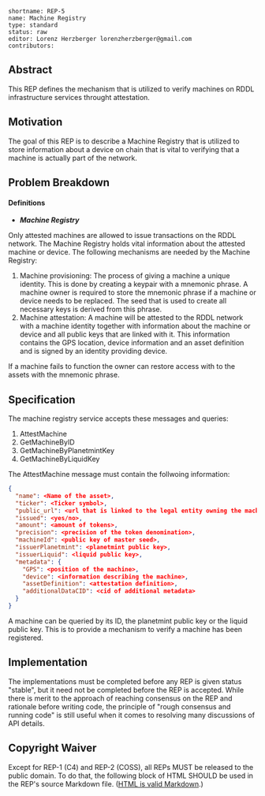 ```
shortname: REP-5
name: Machine Registry
type: standard
status: raw
editor: Lorenz Herzberger lorenzherzberger@gmail.com
contributors:
```

## **Abstract**
This REP defines the mechanism that is utilized to verify machines on RDDL infrastructure services throught attestation.

## **Motivation**
 The goal of this REP is to describe a Machine Registry that is utilized to store information about a device on chain that is vital to verifying that a machine is actually part of the network.


## **Problem Breakdown**

#### **Definitions**
* ***Machine Registry***

Only attested machines are allowed to issue transactions on the RDDL network. The Machine Registry holds vital information about the attested machine or device. The following mechanisms are needed by the Machine Registry:

1. Machine provisioning: The process of giving a machine a unique identity. This is done by creating a keypair with a mnemonic phrase. A machine owner is required to store the mnemonic phrase if a machine or device needs to be replaced. The seed that is used to create all necessary keys is derived from this phrase.
2. Machine attestation: A machine will be attested to the RDDL network with a machine identity together with information about the machine or device and all public keys that are linked with it. This information contains the GPS location, device information and an asset definition and is signed by an identity providing device. 

If a machine fails to function the owner can restore access with to the assets with the mnemonic phrase.

## **Specification**

The machine registry service accepts these messages and queries:

1. AttestMachine
2. GetMachineByID
3. GetMachineByPlanetmintKey
4. GetMachineByLiquidKey

The AttestMachine message must contain the follwoing information:
```json
{
  "name": <Name of the asset>,
  "ticker": <Ticker symbol>,
  "public_url": <url that is linked to the legal entity owning the machine>,
  "issued": <yes/no>,
  "amount": <amount of tokens>,
  "precision": <precision of the token denomination>,
  "machineId": <public key of master seed>,
  "issuerPlanetmint": <planetmint public key>,
  "issuerLiquid": <liquid public key>,
  "metadata": {
    "GPS": <position of the machine>,
    "device": <information describing the machine>,
    "assetDefinition": <attestation definition>,
    "additionalDataCID": <cid of additional metadata>
  }
}
```
A machine can be queried by its ID, the planetmint public key or the liquid public key. This is to provide a mechanism to verify a machine has been registered.

## **Implementation**
The implementations must be completed before any REP is given status "stable", but it need not be completed before the REP is accepted. While there is merit to the approach of reaching consensus on the REP and rationale before writing code, the principle of "rough consensus and running code" is still useful when it comes to resolving many discussions of API details.

## **Copyright Waiver**
Except for REP-1 (C4) and REP-2 (COSS), all REPs MUST be released to the public domain. To do that, the following block of HTML SHOULD be used in the REP's source Markdown file. ([HTML is valid Markdown](https://daringfireball.net/projects/markdown/syntax#html).)
